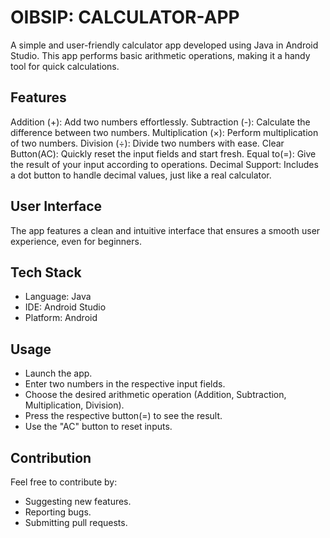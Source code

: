 # OIBSIP: CALCULATOR-APP
A simple and user-friendly calculator app developed using Java in Android Studio. This app performs basic arithmetic operations, making it a handy tool for quick calculations.

## Features
Addition (+): Add two numbers effortlessly.
Subtraction (-): Calculate the difference between two numbers.
Multiplication (×): Perform multiplication of two numbers.
Division (÷): Divide two numbers with ease.
Clear Button(AC): Quickly reset the input fields and start fresh.
Equal to(=): Give the result of your input according to operations.
Decimal Support: Includes a dot button to handle decimal values, just like a real calculator.

## User Interface
The app features a clean and intuitive interface that ensures a smooth user experience, even for beginners.

## Tech Stack
- Language: Java
- IDE: Android Studio
- Platform: Android

## Usage
- Launch the app.
- Enter two numbers in the respective input fields.
- Choose the desired arithmetic operation (Addition, Subtraction, Multiplication, Division).
- Press the respective button(=) to see the result.
- Use the "AC" button to reset inputs.

## Contribution
Feel free to contribute by:
- Suggesting new features.
- Reporting bugs.
- Submitting pull requests.
